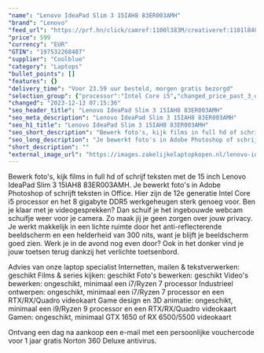 ```yaml
---
"name": "Lenovo IdeaPad Slim 3 15IAH8 83ER003AMH"
"brand": "Lenovo"
"feed_url": "https://prf.hn/click/camref:1100l383M/creativeref:1101l84031/destination:https%3A%2F%2Fwww.coolblue.nl%2Fproduct%2F933807"
"price": 599
"currency": "EUR"
"GTIN": "197532268487"
"supplier": "Coolblue"
"category": "Laptops"
"bullet_points": []
"features": {}
"delivery_time": "Voor 23.59 uur besteld, morgen gratis bezorgd"
"selection_group": {"processor":"Intel Core i5","changed_price_past_3_days":false,"product_family":"Ideapad"}
"changed": "2023-12-13 07:15:36"
"seo_header_title": "Lenovo IdeaPad Slim 3 15IAH8 83ER003AMH"
"seo_meta_description": "Lenovo IdeaPad Slim 3 15IAH8 83ER003AMH"
"seo_h1_title": "Lenovo IdeaPad Slim 3 15IAH8 83ER003AMH"
"seo_short_description": "Bewerk foto's, kijk films in full hd of schrijf teksten met de 15 inch Lenovo IdeaPad Slim 3 15IAH8 83ER003AMH."
"seo_long_description": "Je bewerkt foto's in Adobe Photoshop of schrijft teksten in Office. Hier zijn de 12e generatie Intel Core i5 processor en het 8 gigabyte DDR5 werkgeheugen sterk genoeg voor. Ben je klaar met je videogesprekken? Dan schuif je het ingebouwde webcam schuifje weer voor je camera. Zo maak jij je geen zorgen over jouw privacy. Je werkt makkelijk in een lichte ruimte door het anti-reflecterende beeldscherm en een helderheid van 300 nits, want je blijft je beeldscherm goed zien. Werk je in de avond nog even door? Ook in het donker vind je jouw toetsen terug dankzij het verlichte toetsenbord. \r\n\r\nAdvies van onze laptop specialist\r\nInternetten, mailen & tekstverwerken: geschikt\r\nFilms & series kijken: geschikt\r\nFoto's bewerken: geschikt\r\nVideo's bewerken: ongeschikt, minimaal een i7/Ryzen 7 processor\r\nIndustrieel ontwerpen: ongeschikt, minimaal een i7/Ryzen 7 processor en een RTX/RX/Quadro videokaart\r\nGame design en 3D animatie: ongeschikt, minimaal een i9/Ryzen 9 processor en een RTX/RX/Quadro videokaart\r\nGamen: ongeschikt, minimaal GTX 1650 of RX 6500/5500 videokaart\r\n \r\nOntvang een dag na aankoop een e-mail met een persoonlijke vouchercode voor 1 jaar gratis Norton 360 Deluxe antivirus."
"short_description": ""
"external_image_url": "https://images.zakelijkelaptopkopen.nl/lenovo-ideapad-slim-3-15iah8-83er003amh.webp"
---
```


Bewerk foto's, kijk films in full hd of schrijf teksten met de 15 inch Lenovo IdeaPad Slim 3 15IAH8 83ER003AMH. Je bewerkt foto's in Adobe Photoshop of schrijft teksten in Office. Hier zijn de 12e generatie Intel Core i5 processor en het 8 gigabyte DDR5 werkgeheugen sterk genoeg voor. Ben je klaar met je videogesprekken? Dan schuif je het ingebouwde webcam schuifje weer voor je camera. Zo maak jij je geen zorgen over jouw privacy. Je werkt makkelijk in een lichte ruimte door het anti-reflecterende beeldscherm en een helderheid van 300 nits, want je blijft je beeldscherm goed zien. Werk je in de avond nog even door? Ook in het donker vind je jouw toetsen terug dankzij het verlichte toetsenbord.

Advies van onze laptop specialist
Internetten, mailen & tekstverwerken: geschikt
Films & series kijken: geschikt
Foto's bewerken: geschikt
Video's bewerken: ongeschikt, minimaal een i7/Ryzen 7 processor
Industrieel ontwerpen: ongeschikt, minimaal een i7/Ryzen 7 processor en een RTX/RX/Quadro videokaart
Game design en 3D animatie: ongeschikt, minimaal een i9/Ryzen 9 processor en een RTX/RX/Quadro videokaart
Gamen: ongeschikt, minimaal GTX 1650 of RX 6500/5500 videokaart
 
Ontvang een dag na aankoop een e-mail met een persoonlijke vouchercode voor 1 jaar gratis Norton 360 Deluxe antivirus.